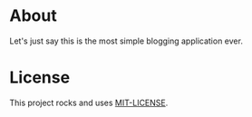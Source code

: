 # About

Let's just say this is the most simple blogging application ever.

# License

This project rocks and uses [MIT-LICENSE](/MIT-LICENSE).
